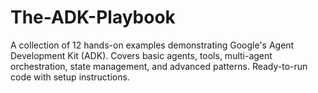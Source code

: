 # The-ADK-Playbook
A collection of 12 hands-on examples demonstrating Google's Agent Development Kit (ADK). Covers basic agents, tools, multi-agent orchestration, state management, and advanced patterns. Ready-to-run code with setup instructions.
